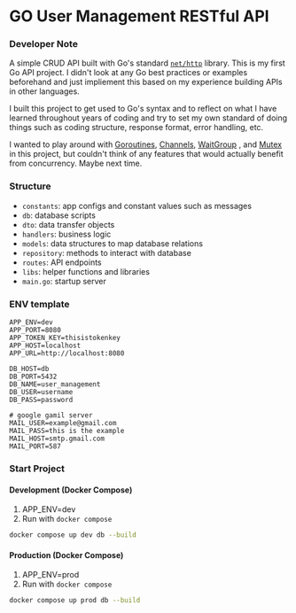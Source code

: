 # GO User Management RESTful API

### Developer Note
A simple CRUD API built with Go's standard [`net/http`](https://pkg.go.dev/net/http) library. This is my first Go API project. I didn't look at any Go best practices or examples beforehand and just impliement this based on my experience building APIs in other languages. 

I built this project to get used to Go's syntax and to reflect on what I have learned throughout years of coding and try to set my own standard of doing things such as coding structure, response format, error handling, etc.

I wanted to play around with [Goroutines](https://go.dev/tour/concurrency/1), [Channels](https://go-tour-th.appspot.com/tour/concurrency/2), [WaitGroup](https://pkg.go.dev/sync#WaitGroup) , and [Mutex](https://go.dev/tour/concurrency/9) in this project, but couldn't think of any features that would actually benefit from concurrency. Maybe next time.

### Structure
- `constants`: app configs and constant values such as messages
- `db`: database scripts
- `dto`: data transfer objects
- `handlers`: business logic
- `models`: data structures to map database relations
- `repository`: methods to interact with database
- `routes`: API endpoints
- `libs`: helper functions and libraries
- `main.go`: startup server

### ENV template
```
APP_ENV=dev
APP_PORT=8080
APP_TOKEN_KEY=thisistokenkey
APP_HOST=localhost
APP_URL=http://localhost:8080

DB_HOST=db
DB_PORT=5432
DB_NAME=user_management
DB_USER=username
DB_PASS=password

# google gamil server
MAIL_USER=example@gmail.com
MAIL_PASS=this is the example
MAIL_HOST=smtp.gmail.com
MAIL_PORT=587
```

### Start Project

#### Development (Docker Compose)
1. APP_ENV=dev
2. Run with `docker compose`
```sh
docker compose up dev db --build
```

#### Production (Docker Compose)
1. APP_ENV=prod
2. Run with `docker compose`
```sh
docker compose up prod db --build
```